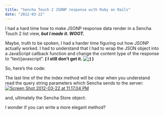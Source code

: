 ```yaml
---
title: "Sencha Touch 2 JSONP response with Ruby on Rails"
date: "2012-03-22"
---
```


I had a hard time how to make JSONP response data render in a Sencha Touch 2 list view, **_but I made it. WOOT._**

Maybe, truth to be spoken, I had a harder time figuring out how JSONP actually worked. I had to understand that I had to wrap the JSON object into a JavaScript callback function and change the content type of the response to “text/javascript”. **( I still don’t get it. ![;)](/assets/images/icon_wink.gif) )**

So, here’s the code:

The last line of the the index method will be clear when you understand read the query string parameters which Sencha sends to the server:  
[![](/assets/images/Screen-Shot-2012-03-22-at-11.17.04-PM.png "Screen Shot 2012-03-22 at 11.17.04 PM")](http://blog.kennymeyer.net/2012/03/22/sencha-touch-json-p-request-with-ruby-on-rails/screen-shot-2012-03-22-at-11-17-04-pm/)

and, ultimately the Sencha Store object:

I wonder if you can write a more elegant method?
